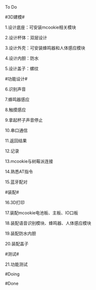 To Do

#3D建模#

1.设计底座：可安装mcookie相关模块

2.设计杯体：双层设计

3.设计外壳：可安装蜂鸣器和人体感应模块

4.设计内胆：防水

5.设计盖子：螺纹

#功能设计#

6.识别声音

7.蜂鸣器感应

8.触摸感应

9.拿起杯子声音停止

10.串口通信

11.返回结果

12.记录

13.mcookie与树莓派连接

14.熟悉AT指令

15.蓝牙配对

#装配#

16.3D打印

17.装配mcookie电池板、主板、IO口板

18.装配语音识别模块、蜂鸣器、人体感应模块

19.装配防水内胆

20.装配盖子

#测试#

21.功能测试

#Doing


#Done

